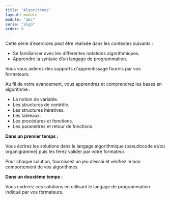 ```yaml
---
title: "Algorithmes"
layout: module
module: "abc"
serie: "algo"
order: 0
---
```


Cette série d’exercices peut être réalisée dans les contextes suivants :

- Se familiariser avec les différentes notations algorithmiques.
- Apprendre la syntaxe d’un langage de programmation.

Vous vous aiderez des supports d'apprentissage fournis par vos formateurs.

Au fil de votre avancement, vous apprendrez et comprendrez les bases en algorithme :

- La notion de variable.
- Les structures de contrôle.
- Les structures itératives.
- Les tableaux.
- Les procédures et fonctions.
- Les paramètres et retour de fonctions.

**Dans un premier temps :**

Vous écrirez les solutions dans le langage algorithmique (pseudocode et/ou organigramme) puis les ferez valider par votre formateur.

Pour chaque solution, fournissez un jeu d’essai et vérifiez le bon comportement de vos algorithmes.

**Dans un deuxième temps :**

Vous coderez ces solutions en utilisant le langage de programmation indiqué par vos formateurs.
